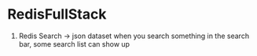 # RedisFullStack

1. Redis Search -> json dataset 
when you search something in the search bar, some search list can show up

